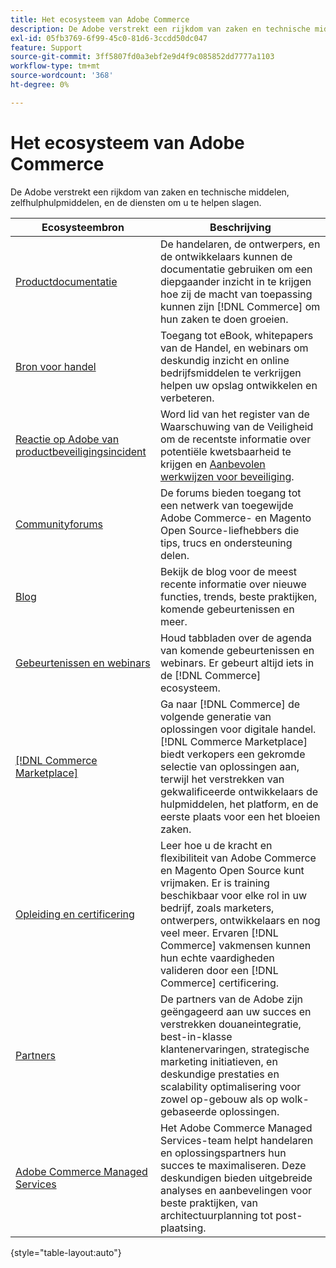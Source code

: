 ```yaml
---
title: Het ecosysteem van Adobe Commerce
description: De Adobe verstrekt een rijkdom van zaken en technische middelen, zelfhulphulpmiddelen, en de diensten om handelaren te helpen slagen.
exl-id: 05fb3769-6f99-45c0-81d6-3ccdd50dc047
feature: Support
source-git-commit: 3ff5807fd0a3ebf2e9d4f9c085852dd7777a1103
workflow-type: tm+mt
source-wordcount: '368'
ht-degree: 0%

---
```


# Het ecosysteem van Adobe Commerce

De Adobe verstrekt een rijkdom van zaken en technische middelen, zelfhulphulpmiddelen, en de diensten om u te helpen slagen.

| Ecosysteembron | Beschrijving |
| ------------------ | ----------- |
| [Productdocumentatie][1] | De handelaren, de ontwerpers, en de ontwikkelaars kunnen de documentatie gebruiken om een diepgaander inzicht in te krijgen hoe zij de macht van toepassing kunnen zijn [!DNL Commerce] om hun zaken te doen groeien. |
| [Bron voor handel][3] | Toegang tot eBook, whitepapers van de Handel, en webinars om deskundig inzicht en online bedrijfsmiddelen te verkrijgen helpen uw opslag ontwikkelen en verbeteren. |
| [Reactie op Adobe van productbeveiligingsincident][4] | Word lid van het register van de Waarschuwing van de Veiligheid om de recentste informatie over potentiële kwetsbaarheid te krijgen en [Aanbevolen werkwijzen voor beveiliging][5]. |
| [Communityforums][6] | De forums bieden toegang tot een netwerk van toegewijde Adobe Commerce- en Magento Open Source-liefhebbers die tips, trucs en ondersteuning delen. |
| [Blog][7] | Bekijk de blog voor de meest recente informatie over nieuwe functies, trends, beste praktijken, komende gebeurtenissen en meer. |
| [Gebeurtenissen en webinars][8] | Houd tabbladen over de agenda van komende gebeurtenissen en webinars. Er gebeurt altijd iets in de [!DNL Commerce] ecosysteem. |
| [[!DNL Commerce Marketplace]][9] | Ga naar [!DNL Commerce] de volgende generatie van oplossingen voor digitale handel. [!DNL Commerce Marketplace] biedt verkopers een gekromde selectie van oplossingen aan, terwijl het verstrekken van gekwalificeerde ontwikkelaars de hulpmiddelen, het platform, en de eerste plaats voor een het bloeien zaken. |
| [Opleiding en certificering][10] | Leer hoe u de kracht en flexibiliteit van Adobe Commerce en Magento Open Source kunt vrijmaken. Er is training beschikbaar voor elke rol in uw bedrijf, zoals marketers, ontwerpers, ontwikkelaars en nog veel meer. Ervaren [!DNL Commerce] vakmensen kunnen hun echte vaardigheden valideren door een [!DNL Commerce] certificering. |
| [Partners][12] | De partners van de Adobe zijn geëngageerd aan uw succes en verstrekken douaneintegratie, best-in-klasse klantenervaringen, strategische marketing initiatieven, en deskundige prestaties en scalability optimalisering voor zowel op-gebouw als op wolk-gebaseerde oplossingen. |
| [Adobe Commerce Managed Services][13] | Het Adobe Commerce Managed Services-team helpt handelaren en oplossingspartners hun succes te maximaliseren. Deze deskundigen bieden uitgebreide analyses en aanbevelingen voor beste praktijken, van architectuurplanning tot post-plaatsing. |

{style="table-layout:auto"}

[1]: https://experienceleague.adobe.com/docs/commerce.html
[3]: https://business.adobe.com/resources/main.html?Products+%26+Services=Commerce%252CCommerce%2520Cloud
[4]: https://helpx.adobe.com/security.html
[5]: https://www.adobe.com/content/dam/cc/en/security/pdfs/Adobe-Magento-Commerce-Best-Practices-Guide.pdf
[6]: https://community.magento.com/
[7]: https://business.adobe.com/blog/
[8]: https://www.adobe.com/events.html
[9]: https://marketplace.magento.com/
[10]: https://learning.adobe.com/catalog.html?solution=Adobe%20Commerce
[12]: https://business.adobe.com/products/magento/partners.html
[13]: https://business.adobe.com/products/magento/fully-managed-service.html
